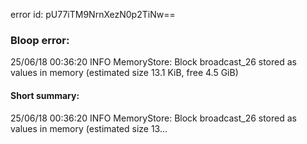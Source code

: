error id: pU77iTM9NrnXezN0p2TiNw==
### Bloop error:

25/06/18 00:36:20 INFO MemoryStore: Block broadcast_26 stored as values in memory (estimated size 13.1 KiB, free 4.5 GiB)
#### Short summary: 

25/06/18 00:36:20 INFO MemoryStore: Block broadcast_26 stored as values in memory (estimated size 13...